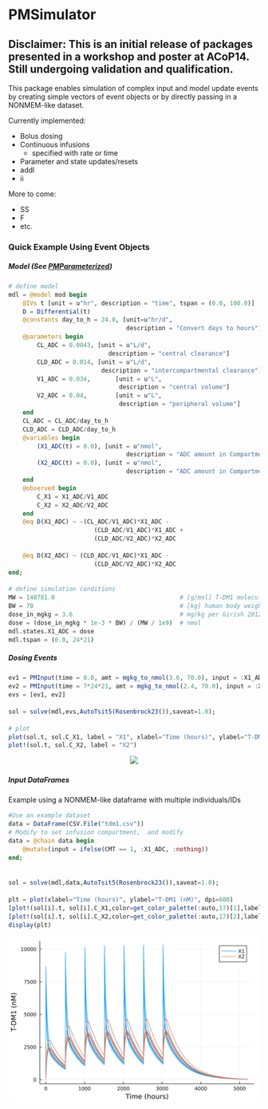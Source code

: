 # PMSimulator

## Disclaimer: This is an initial release of packages presented in a workshop and poster at ACoP14. Still undergoing validation and qualification. 

This package enables simulation of complex input and model update events by creating simple vectors of event objects or by directly passing in a NONMEM-like dataset. 

Currently implemented:
* Bolus dosing
* Continuous infusions
  * specified with rate or time
* Parameter and state updates/resets
* addl
* ii

More to come:
* SS
* F
* etc.

### Quick Example Using Event Objects

##### Model (See [PMParameterized](https://github.com/metrumresearchgroup/PMParameterized.jl))
```julia
# define model
mdl = @model mod begin
    @IVs t [unit = u"hr", description = "time", tspan = (0.0, 100.0)]
    D = Differential(t)
    @constants day_to_h = 24.0, [unit=u"hr/d", 
                                 description = "Convert days to hours"]
    @parameters begin 
        CL_ADC = 0.0043, [unit = u"L/d", 
                            description = "central clearance"]
        CLD_ADC = 0.014, [unit = u"L/d", 
                          description = "intercompartmental clearance"]
        V1_ADC = 0.034,       [unit = u"L", 
                               description = "central volume"]
        V2_ADC = 0.04,        [unit = u"L", 
                               description = "peripheral volume"]
    end
    CL_ADC = CL_ADC/day_to_h
    CLD_ADC = CLD_ADC/day_to_h
    @variables begin
        (X1_ADC(t) = 0.0), [unit = u"nmol", 
                                 description = "ADC amount in Compartment 1"]
        (X2_ADC(t) = 0.0), [unit = u"nmol", 
                                 description = "ADC amount in Compartment 2"]
    end
    @observed begin
        C_X1 = X1_ADC/V1_ADC
        C_X2 = X2_ADC/V2_ADC
    end
    @eq D(X1_ADC) ~ -(CL_ADC/V1_ADC)*X1_ADC - 
                        (CLD_ADC/V1_ADC)*X1_ADC + 
                        (CLD_ADC/V2_ADC)*X2_ADC
                        
    @eq D(X2_ADC) ~ (CLD_ADC/V1_ADC)*X1_ADC - 
                        (CLD_ADC/V2_ADC)*X2_ADC
end;

# define simulation conditions
MW = 148781.0                                   # [g/mol] T-DM1 molecular weight (Scheuher et al 2022)
BW = 70                                         # [kg] human body weight
dose_in_mgkg = 3.6                              # mg/kg per Girish 2012 data
dose = (dose_in_mgkg * 1e-3 * BW) / (MW / 1e9)  # nmol
mdl.states.X1_ADC = dose
mdl.tspan = (0.0, 24*21)
```

##### Dosing Events
```julia
ev1 = PMInput(time = 0.0, amt = mgkg_to_nmol(3.6, 70.0), input = :X1_ADC, ii = 504, addl = 6);
ev2 = PMInput(time = 7*24*21, amt = mgkg_to_nmol(2.4, 70.0), input = :X1_ADC, ii = 336, addl = 4);
evs = [ev1, ev2]

sol = solve(mdl,evs,AutoTsit5(Rosenbrock23()),saveat=1.0);

# plot
plot(sol.t, sol.C_X1, label = "X1", xlabel="Time (hours)", ylabel="T-DM1 (nM)", dpi=600)
plot!(sol.t, sol.C_X2, label = "X2")
````
<p align="center">
<img src='images/tdm1-pk_events1.png' width='500'>
</p>


##### Input DataFrames
Example using a NONMEM-like dataframe with multiple individuals/IDs
```julia
#Use an example dataset
data = DataFrame(CSV.File("tdm1.csv"))
# Modify to set infusion compartment,  and modify 
data = @chain data begin
    @mutate(input = ifelse(CMT == 1, :X1_ADC, :nothing))
end;


sol = solve(mdl,data,AutoTsit5(Rosenbrock23()),saveat=1.0);

plt = plot(xlabel="Time (hours)", ylabel="T-DM1 (nM)", dpi=600)
[plot!(sol[i].t, sol[i].C_X1,color=get_color_palette(:auto,17)[1],label=i ==1 ? "X1" : nothing) for i in keys(sol)];
[plot!(sol[i].t, sol[i].C_X2,color=get_color_palette(:auto,17)[2],label=label=i==1 ? "X2" : nothing) for i in keys(sol)];
display(plt)
```

<p align="center">
<img src='images/tdm1-pk_df1.png' width='500'>
</p>




  

